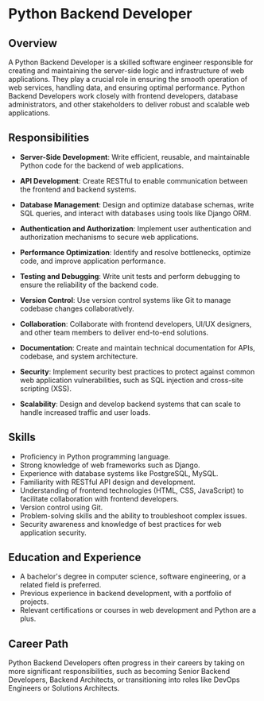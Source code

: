 # Python Backend Developer

## Overview

A Python Backend Developer is a skilled software engineer responsible for creating and maintaining the server-side logic and infrastructure of web applications. They play a crucial role in ensuring the smooth operation of web services, handling data, and ensuring optimal performance. Python Backend Developers work closely with frontend developers, database administrators, and other stakeholders to deliver robust and scalable web applications.

## Responsibilities

- **Server-Side Development**: Write efficient, reusable, and maintainable Python code for the backend of web applications.

- **API Development**: Create RESTful to enable communication between the frontend and backend systems.

- **Database Management**: Design and optimize database schemas, write SQL queries, and interact with databases using tools like Django ORM.

- **Authentication and Authorization**: Implement user authentication and authorization mechanisms to secure web applications.

- **Performance Optimization**: Identify and resolve bottlenecks, optimize code, and improve application performance.

- **Testing and Debugging**: Write unit tests and perform debugging to ensure the reliability of the backend code.

- **Version Control**: Use version control systems like Git to manage codebase changes collaboratively.

- **Collaboration**: Collaborate with frontend developers, UI/UX designers, and other team members to deliver end-to-end solutions.

- **Documentation**: Create and maintain technical documentation for APIs, codebase, and system architecture.

- **Security**: Implement security best practices to protect against common web application vulnerabilities, such as SQL injection and cross-site scripting (XSS).

- **Scalability**: Design and develop backend systems that can scale to handle increased traffic and user loads.

## Skills

- Proficiency in Python programming language.
- Strong knowledge of web frameworks such as Django.
- Experience with database systems like PostgreSQL, MySQL.
- Familiarity with RESTful API design and development.
- Understanding of frontend technologies (HTML, CSS, JavaScript) to facilitate collaboration with frontend developers.
- Version control using Git.
- Problem-solving skills and the ability to troubleshoot complex issues.
- Security awareness and knowledge of best practices for web application security.

## Education and Experience

- A bachelor's degree in computer science, software engineering, or a related field is preferred.
- Previous experience in backend development, with a portfolio of projects.
- Relevant certifications or courses in web development and Python are a plus.

## Career Path

Python Backend Developers often progress in their careers by taking on more significant responsibilities, such as becoming Senior Backend Developers, Backend Architects, or transitioning into roles like DevOps Engineers or Solutions Architects.

